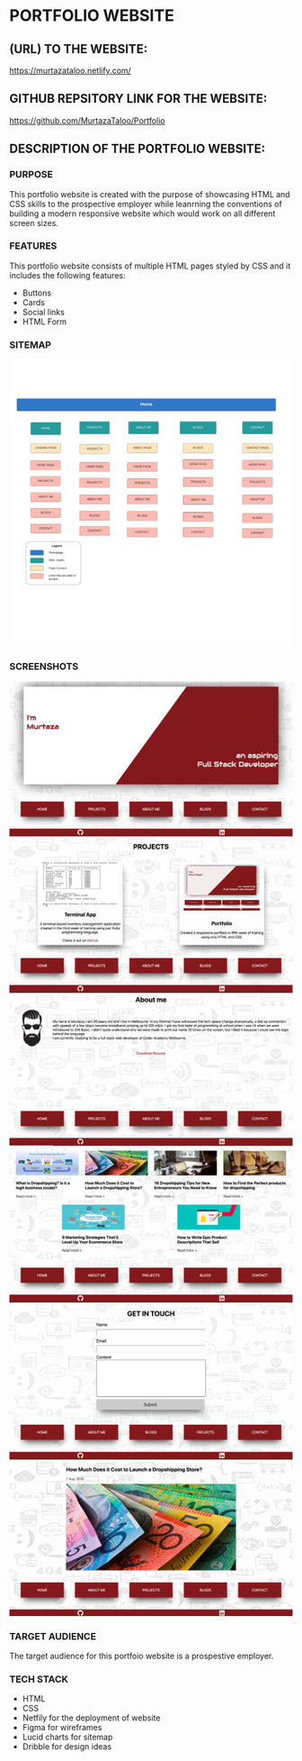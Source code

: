 # PORTFOLIO WEBSITE

## (URL) TO THE WEBSITE:
https://murtazataloo.netlify.com/

## GITHUB REPSITORY LINK FOR THE WEBSITE:
https://github.com/MurtazaTaloo/Portfolio

## DESCRIPTION OF THE PORTFOLIO WEBSITE:

### PURPOSE
This portfolio website is created with the purpose of showcasing HTML and CSS skills to the prospective employer while leanrning the conventions of building a modern responsive website which would work on all different screen sizes.

### FEATURES
This portfolio website consists of multiple HTML pages styled by CSS and it includes the following features:
- Buttons
- Cards
- Social links
- HTML Form

### SITEMAP
![Sitemap picture](docs/Portfolio-sitemap.jpeg)

### SCREENSHOTS
![Screenshot](docs/Screenshots/1.png)
![Screenshot](docs/Screenshots/2.png)
![Screenshot](docs/Screenshots/3.png)
![Screenshot](docs/Screenshots/4.png)
![Screenshot](docs/Screenshots/5.png)
![Screenshot](docs/Screenshots/6.png)

### TARGET AUDIENCE
The target audience for this portfoio website is a prospestive employer.

### TECH STACK
- HTML
- CSS
- Netfily for the deployment of website
- Figma for wireframes
- Lucid charts for sitemap
- Dribble for design ideas
